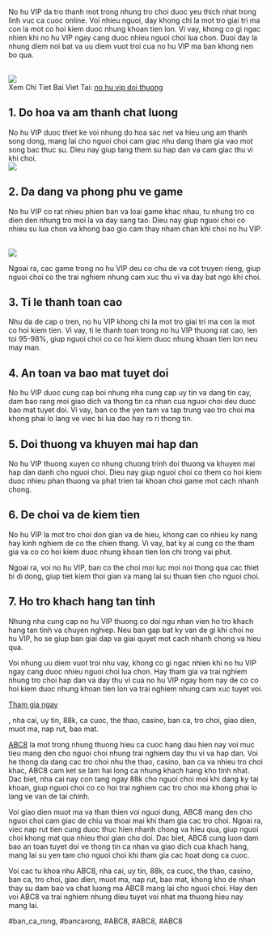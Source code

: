 <p>No hu VIP da tro thanh mot trong nhung tro choi duoc yeu thich nhat trong linh vuc ca cuoc online. Voi nhieu nguoi, day khong chi la mot tro giai tri ma con la mot co hoi kiem duoc nhung khoan tien lon. Vi vay, khong co gi ngac nhien khi no hu VIP ngay cang duoc nhieu nguoi choi lua chon. Duoi day la nhung diem noi bat va uu diem vuot troi cua no hu VIP ma ban khong nen bo qua.</p><br><img src="https://abc81.net/wp-content/uploads/2025/04/No-hu-vip-doi-thuong-la-gi.png"></br>
Xem Chi Tiet Bai Viet Tai: <a href="https://abc81.net/no-hu-vip-doi-thuong/">no hu vip doi thuong</a><h2>1. Do hoa va am thanh chat luong</h2><p>No hu VIP duoc thiet ke voi nhung do hoa sac net va hieu ung am thanh song dong, mang lai cho nguoi choi cam giac nhu dang tham gia vao mot song bac thuc su. Dieu nay giup tang them su hap dan va cam giac thu vi khi choi.<br><img src="https://abc81.net/wp-content/uploads/2025/04/Tai-sao-game-no-hu-vip-doi-thuong-luon-hap-dan.png"></br><h2>2. Da dang va phong phu ve game</h2><p>No hu VIP co rat nhieu phien ban va loai game khac nhau, tu nhung tro co dien den nhung tro moi la va day sang tao. Dieu nay giup nguoi choi co nhieu su lua chon va khong bao gio cam thay nham chan khi choi no hu VIP.</p><br><img src="https://abc81.net/wp-content/uploads/2025/04/No-Hu-Vip-Doi-Thuong-Bi-Quyet-Quay-Hu-An-Tien-Trieu-De-Dang.png"></br><p>Ngoai ra, cac game trong no hu VIP deu co chu de va cot truyen rieng, giup nguoi choi co the trai nghiem nhung cam xuc thu vi va day bat ngo khi choi.<h2>3. Ti le thanh toan cao</h2><p>Nhu da de cap o tren, no hu VIP khong chi la mot tro giai tri ma con la mot co hoi kiem tien. Vi vay, ti le thanh toan trong no hu VIP thuong rat cao, len toi 95-98%, giup nguoi choi co co hoi kiem duoc nhung khoan tien lon neu may man.</p><h2>4. An toan va bao mat tuyet doi</h2><p>No hu VIP duoc cung cap boi nhung nha cung cap uy tin va dang tin cay, dam bao rang moi giao dich va thong tin ca nhan cua nguoi choi deu duoc bao mat tuyet doi. Vi vay, ban co the yen tam va tap trung vao tro choi ma khong phai lo lang ve viec bi lua dao hay ro ri thong tin.<h2>5. Doi thuong va khuyen mai hap dan</h2><p>No hu VIP thuong xuyen co nhung chuong trinh doi thuong va khuyen mai hap dan danh cho nguoi choi. Dieu nay giup nguoi choi co them co hoi kiem duoc nhieu phan thuong va phat trien tai khoan choi game mot cach nhanh chong.</p><h2>6. De choi va de kiem tien</h2><p>No hu VIP la mot tro choi don gian va de hieu, khong can co nhieu ky nang hay kinh nghiem de co the chien thang. Vi vay, bat ky ai cung co the tham gia va co co hoi kiem duoc nhung khoan tien lon chi trong vai phut.</p><p>Ngoai ra, voi no hu VIP, ban co the choi moi luc moi noi thong qua cac thiet bi di dong, giup tiet kiem thoi gian va mang lai su thuan tien cho nguoi choi.</p><h2>7. Ho tro khach hang tan tinh</h2><p>Nhung nha cung cap no hu VIP thuong co doi ngu nhan vien ho tro khach hang tan tinh va chuyen nghiep. Neu ban gap bat ky van de gi khi choi no hu VIP, ho se giup ban giai dap va giai quyet mot cach nhanh chong va hieu qua.</p><p>Voi nhung uu diem vuot troi nhu vay, khong co gi ngac nhien khi no hu VIP ngay cang duoc nhieu nguoi choi lua chon. Hay tham gia va trai nghiem nhung tro choi hap dan va day thu vi cua no hu VIP ngay hom nay de co co hoi kiem duoc nhung khoan tien lon va trai nghiem nhung cam xuc tuyet voi.</p><a class="btn" href="#">Tham gia ngay</a><p>, nha cai, uy tin, 88k, ca cuoc, the thao, casino, ban ca, tro choi, giao dien, muot ma, nap rut, bao mat.

<a href="https://abc81.net/">ABC8</a> la mot trong nhung thuong hieu ca cuoc hang dau hien nay voi muc tieu mang den cho nguoi choi nhung trai nghiem day thu vi va hap dan. Voi he thong da dang cac tro choi nhu the thao, casino, ban ca va nhieu tro choi khac, ABC8 cam ket se lam hai long ca nhung khach hang kho tinh nhat. Dac biet, nha cai nay con tang ngay 88k cho nguoi choi moi khi dang ky tai khoan, giup nguoi choi co co hoi trai nghiem cac tro choi ma khong phai lo lang ve van de tai chinh.

Voi giao dien muot ma va than thien voi nguoi dung, ABC8 mang den cho nguoi choi cam giac de chiu va thoai mai khi tham gia cac tro choi. Ngoai ra, viec nap rut tien cung duoc thuc hien nhanh chong va hieu qua, giup nguoi choi khong mat qua nhieu thoi gian cho doi. Dac biet, ABC8 cung luon dam bao an toan tuyet doi ve thong tin ca nhan va giao dich cua khach hang, mang lai su yen tam cho nguoi choi khi tham gia cac hoat dong ca cuoc.

Voi cac tu khoa nhu ABC8, nha cai, uy tin, 88k, ca cuoc, the thao, casino, ban ca, tro choi, giao dien, muot ma, nap rut, bao mat, khong kho de nhan thay su dam bao va chat luong ma ABC8 mang lai cho nguoi choi. Hay den voi ABC8 va trai nghiem nhung dieu tuyet voi nhat ma thuong hieu nay mang lai.</p>
#ban_ca_rong, #bancarong, #ABC8, #ABC8, #ABC8
